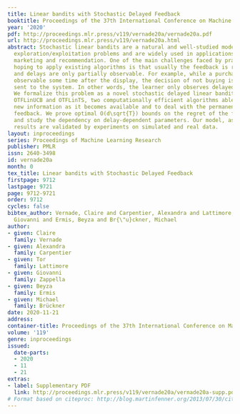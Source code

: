 ```yaml
---
title: Linear bandits with Stochastic Delayed Feedback
booktitle: Proceedings of the 37th International Conference on Machine Learning
year: '2020'
pdf: http://proceedings.mlr.press/v119/vernade20a/vernade20a.pdf
url: http://proceedings.mlr.press/v119/vernade20a.html
abstract: Stochastic linear bandits are a natural and well-studied model for structured
  exploration/exploitation problems and are widely used in applications such as on-line
  marketing and recommendation. One of the main challenges faced by practitioners
  hoping to apply existing algorithms is that usually the feedback is randomly delayed
  and delays are only partially observable. For example, while a purchase is usually
  observable some time after the display, the decision of not buying is never explicitly
  sent to the system. In other words, the learner only observes delayed positive events.
  We formalize this problem as a novel stochastic delayed linear bandit and propose
  OTFLinUCB and OTFLinTS, two computationally efficient algorithms able to integrate
  new information as it becomes available and to deal with the permanently censored
  feedback. We prove optimal O(d\sqrt{T}) bounds on the regret of the first algorithm
  and study the dependency on delay-dependent parameters. Our model, assumptions and
  results are validated by experiments on simulated and real data.
layout: inproceedings
series: Proceedings of Machine Learning Research
publisher: PMLR
issn: 2640-3498
id: vernade20a
month: 0
tex_title: Linear bandits with Stochastic Delayed Feedback
firstpage: 9712
lastpage: 9721
page: 9712-9721
order: 9712
cycles: false
bibtex_author: Vernade, Claire and Carpentier, Alexandra and Lattimore, Tor and Zappella,
  Giovanni and Ermis, Beyza and Br{\"u}ckner, Michael
author:
- given: Claire
  family: Vernade
- given: Alexandra
  family: Carpentier
- given: Tor
  family: Lattimore
- given: Giovanni
  family: Zappella
- given: Beyza
  family: Ermis
- given: Michael
  family: Brückner
date: 2020-11-21
address: 
container-title: Proceedings of the 37th International Conference on Machine Learning
volume: '119'
genre: inproceedings
issued:
  date-parts:
  - 2020
  - 11
  - 21
extras:
- label: Supplementary PDF
  link: http://proceedings.mlr.press/v119/vernade20a/vernade20a-supp.pdf
# Format based on citeproc: http://blog.martinfenner.org/2013/07/30/citeproc-yaml-for-bibliographies/
---
```

